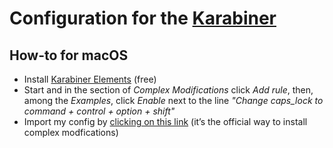 # Configuration for the [Karabiner](https://pqrs.org/osx/karabiner/)


## How-to for macOS
* Install [Karabiner Elements](https://pqrs.org/osx/karabiner/index.html) (free)
* Start and in the section of _Complex Modifications_ click _Add rule_, then, among the _Examples_, click _Enable_ next to the line _"Change caps_lock to command + control + option + shift"_
* Import my config by [clicking on this link](karabiner://karabiner/assets/complex_modifications/import?url=https://raw.githubusercontent.com/igat-gh/karabiner/master/igats-conf.json) (it’s the official way to install complex modfications)
